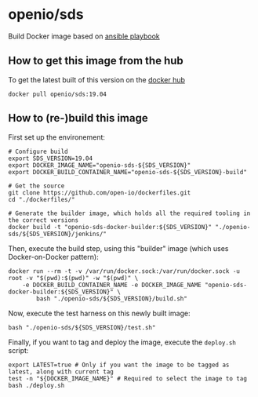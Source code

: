 # openio/sds

Build Docker image based on [ansible playbook](https://github.com/open-io/ansible-playbook-openio-deployment)

## How to get this image from the hub

To get the latest built of this version on the [docker hub](https://hub.docker.com/r/openio/sds)

```shell
docker pull openio/sds:19.04
```

## How to (re-)build this image

First set up the environement:

```shell
# Configure build
export SDS_VERSION=19.04
export DOCKER_IMAGE_NAME="openio-sds-${SDS_VERSION}"
export DOCKER_BUILD_CONTAINER_NAME="openio-sds-${SDS_VERSION}-build"

# Get the source
git clone https://github.com/open-io/dockerfiles.git
cd "./dockerfiles/"

# Generate the builder image, which holds all the required tooling in the correct versions
docker build -t "openio-sds-docker-builder:${SDS_VERSION}" "./openio-sds/${SDS_VERSION}/jenkins/"
```

Then, execute the build step, using this "builder" image (which uses Docker-on-Docker pattern):

```shell
docker run --rm -t -v /var/run/docker.sock:/var/run/docker.sock -u root -v "$(pwd):$(pwd)" -w "$(pwd)" \
    -e DOCKER_BUILD_CONTAINER_NAME -e DOCKER_IMAGE_NAME "openio-sds-docker-builder:${SDS_VERSION}" \
        bash "./openio-sds/${SDS_VERSION}/build.sh"
```

Now, execute the test harness on this newly built image:

```shell
bash "./openio-sds/${SDS_VERSION}/test.sh"
```

Finally, if you want to tag and deploy the image, execute the `deploy.sh` script:

```shell
export LATEST=true # Only if you want the image to be tagged as latest, along with current tag
test -n "${DOCKER_IMAGE_NAME}" # Required to select the image to tag
bash ./deploy.sh
```
